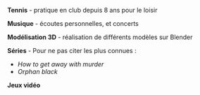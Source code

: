 **Tennis** - pratique en club depuis 8 ans pour le loisir

**Musique** - écoutes personnelles, et concerts

**Modélisation 3D** - réalisation de différents modèles sur Blender

**Séries** - Pour ne pas citer les plus connues :

- _How to get away with murder_
- _Orphan black_

**Jeux vidéo**
